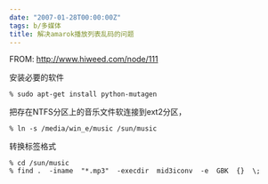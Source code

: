 ```yaml
---
date: "2007-01-28T00:00:00Z"
tags: b/多媒体
title: 解决amarok播放列表乱码的问题
---
```


FROM: <http://www.hiweed.com/node/111>

安装必要的软件

    % sudo apt-get install python-mutagen

把存在NTFS分区上的音乐文件软连接到ext2分区，

    % ln -s /media/win_e/music /sun/music
 
转换标签格式

    % cd /sun/music
    % find .  -iname  "*.mp3"  -execdir  mid3iconv  -e  GBK  {}  \; 
